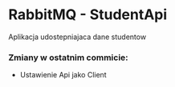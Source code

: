 # RabbitMQ - StudentApi
Aplikacja udostepniajaca dane studentow
### Zmiany w ostatnim commicie:
- Ustawienie Api jako Client
